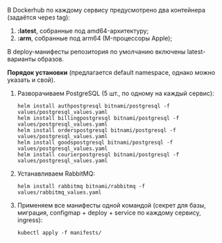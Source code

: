 В Dockerhub по каждому сервису предусмотрено два контейнера (задаётся через tag):

1. **:latest**, собранные под amd64-архитектуру;
2. **:arm**, собранные под arm64 (M-процессоры Apple);
   
В deploy-манифесты репозитория по умолчанию включены latest-варианты образов.

**Порядок установки** (предлагается default namespace, однако можно указать и свой).
1. Разворачиваем PostgreSQL (5 шт., по одному на каждый сервис):
   ```
   helm install authpostgresql bitnami/postgresql -f values/postgresql_values.yaml
   helm install billingpostgresql bitnami/postgresql -f values/postgresql_values.yaml
   helm install orderspostgresql bitnami/postgresql -f values/postgresql_values.yaml
   helm install goodspostgresql bitnami/postgresql -f values/postgresql_values.yaml
   helm install courierpostgresql bitnami/postgresql -f values/postgresql_values.yaml
   ```
2. Устанавливаем RabbitMQ:
   ```
   helm install rabbitmq bitnami/rabbitmq -f values/rabbitmq_values.yaml
   ```
3. Применяем все манифесты одной командой (секрет для базы, миграция, configmap + deploy + service по каждому сервису, ingress):
   ```
   kubectl apply -f manifests/
   ```
